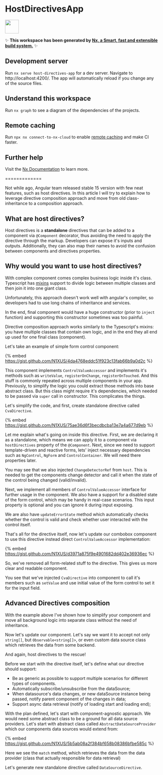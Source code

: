 # HostDirectivesApp

<a href="https://nx.dev" target="_blank" rel="noreferrer"><img src="https://raw.githubusercontent.com/nrwl/nx/master/images/nx-logo.png" width="45"></a>

✨ **This workspace has been generated by [Nx, a Smart, fast and extensible build system.](https://nx.dev)** ✨

## Development server

Run `nx serve host-directives-app` for a dev server. Navigate to http://localhost:4200/. The app will automatically reload if you change any of the source files.

## Understand this workspace

Run `nx graph` to see a diagram of the dependencies of the projects.

## Remote caching

Run `npx nx connect-to-nx-cloud` to enable [remote caching](https://nx.app) and make CI faster.

## Further help

Visit the [Nx Documentation](https://nx.dev) to learn more.


=============

Not while ago, Angular team released stable 15 version with few neat features, such as host directives.
In this article I will try to explain how to leverage directive composition approach and move from old class-inheritance to a composition approach.

## What are host directives?
Host directives is a **standalone** directives that can be added to a component via `@Component` decorator, thus avoiding the need to apply the directive through the markup. Developers can expose it's inputs and outputs. Additionally, they can also map their names to avoid the confusion between components and directives properties.

## Why would you want to use host directives?
With complex component comes complex business logic inside it's class. Typescript has [mixins](https://www.typescriptlang.org/docs/handbook/mixins.html) support to divide logic between multiple classes and then join it into one giant class.

Unfortunately, this approach doesn't work well with angular's compiler, so developers had to use long chains of inheritance and services.

In the end, final component would have a huge constructor (prior to `inject` function) and supporting this constructor sometimes was too painful.

Directive composition approach works similarly to the Typescript's mixins: you have multiple classes that contain own logic, and in the end they all end up used for one final class (component).

Let's take an example of simple form control component:

{% embed https://gist.github.com/N1XUS/4da4768eddc51f923c13fab66b9a0d2c %}

This component implements `ControlValueAccessor` and implements it's methods such as `writeValue`, `registerOnChange`, `registerOnTouched`.
And this stuff is commonly repeated across multiple components in your app.
Previously, to simplify the logic you could extract those methods into base abstract class. But this class might require it's dependencies, which needed to be passed via `super` call in constructor. This complicates the things.

Let's simplify the code, and first, create standalone directive called `CvaDirective`.

{% embed https://gist.github.com/N1XUS/75ae36d6f3becdbcba13e7a4a677d9eb %}



Let me explain what's going on inside this directive.
First, we are declaring it as a standalone, which means we can apply it to a component via `hostDirectives` property of the `@Component`.
Next, since we need to support template-driven and reactive forms, lets' inject necessary dependencies such as `NgControl`, `NgForm` and `ControlContainer`. We will need there properties later.

You may see that we also injected `ChangeDetectorRef` from `host`. This is needed to get the components change detector and call it when the state of the control being changed (valid/invalid).

Next, we implement all members of `ControlValueAccessor` interface for further usage in the component.
We also have a support for a disabled state of the form control, which may be handy in real-case scenarios. This input property is optional and you can ignore it during input exposing.

We are also have `updateErrorState` method which automatically checks whether the control is valid and check whether user interacted with the control itself.

That's all for the directive itself, now let's update our combobox component to use this directive instead direct `ControlValueAccessor` implementation:

{% embed https://gist.github.com/N1XUS/d3971a875f9e4901682dd402e36936ec %}

So, we've removed all form-related stuff to the directive. This gives us more clear and readable component.

You see that we've injected `CvaDirective` into component to call it's members such as `setValue` and use initial value of the form control to set it for the input field.

## Advanced Directives composition
With the example above I've shown how to simplify your component and move all background logic into separate class without the need of inheritance.

Now let's update our component. Let's say we want it to accept not only `string[]`, but `Observable<string[]>`, or even custom data source class which retrieves the data from some backend.

And again, host directives to the rescue!

Before we start with the directive itself, let's define what our directive should support:

- Be as generic as possible to support multiple scenarios for different types of components.
- Automatically subscribe/unsubscribe from the dataSource;
- When datasource's data changes, or new dataSource instance being passed, notify parent component of the changes in data;
- Support async data retrieval (notify of loading start and loading end);

With the plan defined, let's start with component-agnostic approach.
We would need some abstract class to be a ground for all data source providers. Let's start with abstract class called `AbstractDataSourceProvider` which our components data sources would extend from:

{% embed https://gist.github.com/N1XUS/5b5ab08a2f384bf658b08386bfbe585c %}

Here we see the `match` method, which retrieves the data from the data provider (class that actually responsible for data retrieval)

Let's generate new standalone directive called `DataSourceDirective`.
